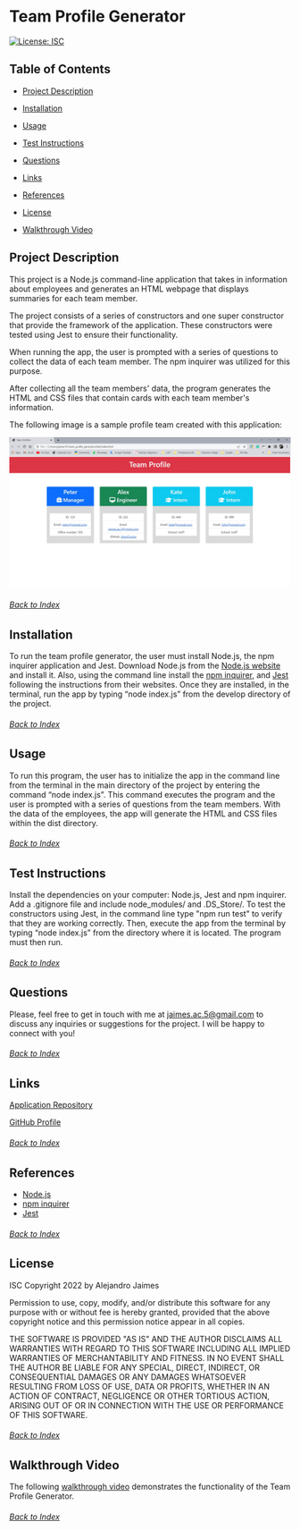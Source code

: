 # Team Profile Generator
[![License: ISC](https://img.shields.io/badge/License-ISC-blue.svg)](https://opensource.org/licenses/ISC)

## Table of Contents
- [Project Description](#Project-Description)

- [Installation](#Installation)

- [Usage](#Usage)

- [Test Instructions](#Test-Instructions)

- [Questions](#Questions)

- [Links](#Links)

- [References](#References)

- [License](#License)

- [Walkthrough Video](#Walkthrough-Video)


## Project Description
This project is a Node.js command-line application that takes in information about employees and generates an HTML webpage that displays summaries for each team member.

The project consists of a series of constructors and one super constructor that provide the framework of the application. These constructors were tested using Jest to ensure their functionality.

When running the app, the user is prompted with a series of questions to collect the data of each team member. The npm inquirer was utilized for this purpose.

After collecting all the team members' data, the program generates the HTML and CSS files that contain cards with each team member's information.

The following image is a sample profile team created with this application:

![Team Profile Generator screenshot](./src/images/sample_screenshot.jpg)

###### [Back to Index](#Table-of-Contents)


## Installation
To run the team profile generator, the user must install Node.js, the npm inquirer application and Jest. Download Node.js from the [Node.js website](https://nodejs.org/en/) and install it. Also, using the command line install the [npm inquirer](https://www.npmjs.com/package/inquirer), and [Jest](https://jestjs.io/docs/getting-started) following the instructions from their websites. Once they are installed, in the terminal, run the app by typing “node index.js” from the develop directory of the project.
###### [Back to Index](#Table-of-Contents)
	

## Usage
To run this program, the user has to initialize the app in the command line from the terminal in the main directory of the project by entering the command “node index.js”. This command executes the program and the user is prompted with a series of questions from the team members. With the data of the employees, the app will generate the HTML and CSS files within the dist directory.
###### [Back to Index](#Table-of-Contents)


## Test Instructions
Install the dependencies on your computer: Node.js, Jest and npm inquirer. Add a .gitignore file and include node_modules/ and .DS_Store/. To test the constructors using Jest, in the command line type "npm run test" to verify that they are working correctly. Then, execute the app from the terminal by typing “node index.js” from the directory where it is located. The program must then run.
###### [Back to Index](#Table-of-Contents)
	

## Questions
Please, feel free to get in touch with me at jaimes.ac.5@gmail.com to discuss any inquiries or suggestions for the project. I will be happy to connect with you!
###### [Back to Index](#Table-of-Contents)
	

## Links
[Application Repository](https://github.com/AlexJCturbo/team_profile_generator)

[GitHub Profile](https://github.com/AlexJCturbo)
###### [Back to Index](#Table-of-Contents)


## References
- [Node.js](https://nodejs.org/en/)
- [npm inquirer](https://www.npmjs.com/package/inquirer)
- [Jest](https://jestjs.io/docs/getting-started)
###### [Back to Index](#Table-of-Contents)
	

## License
ISC
Copyright 2022 by Alejandro Jaimes
	
Permission to use, copy, modify, and/or distribute this software for any purpose with or without fee is hereby granted, provided that the above copyright notice and this permission notice appear in all copies.

THE SOFTWARE IS PROVIDED "AS IS" AND THE AUTHOR DISCLAIMS ALL WARRANTIES WITH REGARD TO THIS SOFTWARE INCLUDING ALL IMPLIED WARRANTIES OF MERCHANTABILITY AND FITNESS. IN NO EVENT SHALL THE AUTHOR BE LIABLE FOR ANY SPECIAL, DIRECT, INDIRECT, OR CONSEQUENTIAL DAMAGES OR ANY DAMAGES WHATSOEVER RESULTING FROM LOSS OF USE, DATA OR PROFITS, WHETHER IN AN ACTION OF CONTRACT, NEGLIGENCE OR OTHER TORTIOUS ACTION, ARISING OUT OF OR IN CONNECTION WITH THE USE OR PERFORMANCE OF THIS SOFTWARE.
###### [Back to Index](#Table-of-Contents)


## Walkthrough Video
The following [walkthrough video](https://drive.google.com/file/d/1xsPNB_mdybmnOsZV8lGk9hyhJXhKo4tn/view?usp=sharing) demonstrates the functionality of the Team Profile Generator.
###### [Back to Index](#Table-of-Contents)